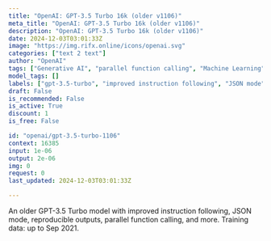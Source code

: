 ```yaml
---
title: "OpenAI: GPT-3.5 Turbo 16k (older v1106)"
meta_title: "OpenAI: GPT-3.5 Turbo 16k (older v1106)"
description: "OpenAI: GPT-3.5 Turbo 16k (older v1106)"
date: 2024-12-03T03:01:33Z
image: "https://img.rifx.online/icons/openai.svg"
categories: ["text 2 text"]
author: "OpenAI"
tags: ["Generative AI", "parallel function calling", "Machine Learning", "Natural Language Processing", "reproducible outputs", "Programming", "gpt-3.5-turbo", "improved instruction following", "JSON mode", "Chatbots", "OpenAI"]
model_tags: []
labels: ["gpt-3.5-turbo", "improved instruction following", "JSON mode", "reproducible outputs", "parallel function calling"]
draft: False
is_recommended: False
is_active: True
discount: 1
is_free: False

id: "openai/gpt-3.5-turbo-1106"
context: 16385
input: 1e-06
output: 2e-06
img: 0
request: 0
last_updated: 2024-12-03T03:01:33Z

---
```


An older GPT-3.5 Turbo model with improved instruction following, JSON mode, reproducible outputs, parallel function calling, and more. Training data: up to Sep 2021.

